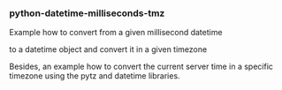 ### python-datetime-milliseconds-tmz

Example how to convert from a given millisecond datetime 

to a datetime object and convert it in a given timezone

Besides, an example how to convert the current server time
in a specific timezone using the pytz and datetime libraries.